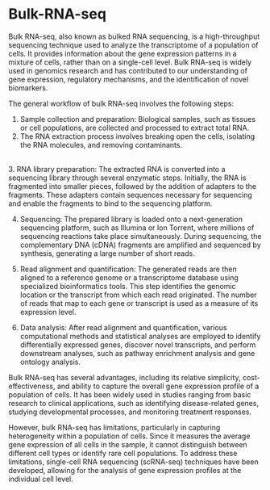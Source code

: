 # Bulk-RNA-seq  
Bulk RNA-seq, also known as bulked RNA sequencing, is a high-throughput sequencing technique used to analyze the transcriptome of a population of cells. It provides information about the gene expression patterns in a mixture of cells, rather than on a single-cell level. Bulk RNA-seq is widely used in genomics research and has contributed to our understanding of gene expression, regulatory mechanisms, and the identification of novel biomarkers.</br>   
 
The general workflow of bulk RNA-seq involves the following steps:</br>       
 
1. Sample collection and preparation: Biological samples, such as tissues or cell populations, are collected and processed to extract total RNA.  
2. The RNA extraction process involves breaking open the cells, isolating the RNA molecules, and removing contaminants.       
</br>
3. RNA library preparation: The extracted RNA is converted into a sequencing library through several enzymatic steps. Initially, the RNA is fragmented into smaller pieces, followed by the addition of adapters to the fragments. These adapters contain sequences necessary for sequencing and enable the fragments to bind to the sequencing platform.</br> 

4. Sequencing: The prepared library is loaded onto a next-generation sequencing platform, such as Illumina or Ion Torrent, where millions of sequencing reactions take place simultaneously. During sequencing, the complementary DNA (cDNA) fragments are amplified and sequenced by synthesis, generating a large number of short reads.</br>

5. Read alignment and quantification: The generated reads are then aligned to a reference genome or a transcriptome database using specialized bioinformatics tools. This step identifies the genomic location or the transcript from which each read originated. The number of reads that map to each gene or transcript is used as a measure of its expression level.</br> 
 
6. Data analysis: After read alignment and quantification, various computational methods and statistical analyses are employed to identify differentially expressed genes, discover novel transcripts, and perform downstream analyses, such as pathway enrichment analysis and gene ontology analysis.</br>  

Bulk RNA-seq has several advantages, including its relative simplicity, cost-effectiveness, and ability to capture the overall gene expression profile of a population of cells. It has been widely used in studies ranging from basic research to clinical applications, such as identifying disease-related genes, studying developmental processes, and monitoring treatment responses.</br> 

However, bulk RNA-seq has limitations, particularly in capturing heterogeneity within a population of cells. Since it measures the average gene expression of all cells in the sample, it cannot distinguish between different cell types or identify rare cell populations. To address these limitations, single-cell RNA sequencing (scRNA-seq) techniques have been developed, allowing for the analysis of gene expression profiles at the individual cell level. 
  
 
  
